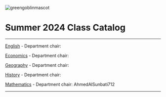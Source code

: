 ![greengoblinmascot](media/gg.jpeg)
# Summer 2024 Class Catalog
---

[English](english.md) - Department chair: <github username>

[Economics](economics.md) - Department chair: <DeoGM2911>

[Geography](geography.md) - Department chair: <github username>

[History](history.md) - Department chair: <Alex-Cruz-Valencia>

[Mathematics](math.md) - Department chair: <AhmedAlSunbati712> AhmedAlSunbati712

---
